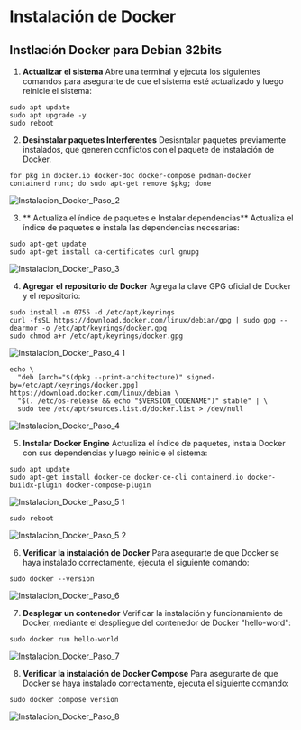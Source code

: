
# Instalación de Docker

## Instlación Docker para Debian 32bits

1. **Actualizar el sistema**
Abre una terminal y ejecuta los siguientes comandos para asegurarte de que el sistema esté actualizado y luego reinicie el sistema:
```shell
sudo apt update
sudo apt upgrade -y
sudo reboot
```


2. **Desinstalar paquetes Interferentes**
Desisntalar paquetes previamente instalados, que generen conflictos con el paquete de instalación de Docker.
```shell
for pkg in docker.io docker-doc docker-compose podman-docker containerd runc; do sudo apt-get remove $pkg; done
```

![Instalacion_Docker_Paso_2](https://github.com/AndresYE/Network_Service_on_Containers/assets/113482367/8946e855-7606-4a3f-8304-ed417f1f39e7)

3. ** Actualiza el índice de paquetes e Instalar dependencias**
Actualiza el índice de paquetes e instala las dependencias necesarias:
```shell
sudo apt-get update
sudo apt-get install ca-certificates curl gnupg
```

![Instalacion_Docker_Paso_3](https://github.com/AndresYE/Network_Service_on_Containers/assets/113482367/8d0afbc2-3a38-47e6-a47e-6f42ad3a70f6)

4. **Agregar el repositorio de Docker**
Agrega la clave GPG oficial de Docker y el repositorio:
```shell
sudo install -m 0755 -d /etc/apt/keyrings
curl -fsSL https://download.docker.com/linux/debian/gpg | sudo gpg --dearmor -o /etc/apt/keyrings/docker.gpg
sudo chmod a+r /etc/apt/keyrings/docker.gpg
```

![Instalacion_Docker_Paso_4 1](https://github.com/AndresYE/Network_Service_on_Containers/assets/113482367/24962b0c-035e-4734-a283-5d3baff05cb5)

```shell
echo \
  "deb [arch="$(dpkg --print-architecture)" signed-by=/etc/apt/keyrings/docker.gpg] https://download.docker.com/linux/debian \
  "$(. /etc/os-release && echo "$VERSION_CODENAME")" stable" | \
  sudo tee /etc/apt/sources.list.d/docker.list > /dev/null
```

![Instalacion_Docker_Paso_4](https://github.com/AndresYE/Network_Service_on_Containers/assets/113482367/cd64ed81-3367-4ce4-a341-103863fd4066)

5. **Instalar Docker Engine**
Actualiza el índice de paquetes, instala Docker con sus dependencias y luego reinicie el sistema:
```shell
sudo apt update
sudo apt-get install docker-ce docker-ce-cli containerd.io docker-buildx-plugin docker-compose-plugin
```
![Instalacion_Docker_Paso_5 1](https://github.com/AndresYE/Network_Service_on_Containers/assets/113482367/2feaeb4b-3d77-4497-8a1c-c1e7e66dea79)

```shell
sudo reboot
```
![Instalacion_Docker_Paso_5 2](https://github.com/AndresYE/Network_Service_on_Containers/assets/113482367/0cdc3eed-0d5c-4e72-a1f3-24d317034e74)

6. **Verificar la instalación de Docker**
Para asegurarte de que Docker se haya instalado correctamente, ejecuta el siguiente comando:
```shell
sudo docker --version
```
![Instalacion_Docker_Paso_6](https://github.com/AndresYE/Network_Service_on_Containers/assets/113482367/732c14be-bf3b-4100-90a6-6247dc387036)


7. **Desplegar un contenedor**
Verificar la instalación y funcionamiento de Docker, mediante el despliegue del contenedor de Docker "hello-word":
```shell
sudo docker run hello-world
```

![Instalacion_Docker_Paso_7](https://github.com/AndresYE/Network_Service_on_Containers/assets/113482367/ad6c8c5e-c1b0-473e-b2d3-28dbffae6e44)


8. **Verificar la instalación de Docker Compose**
Para asegurarte de que Docker se haya instalado correctamente, ejecuta el siguiente comando:
```shell
sudo docker compose version
```
![Instalacion_Docker_Paso_8](https://github.com/AndresYE/Network_Service_on_Containers/assets/113482367/dc605502-bcd9-469e-9490-3d90b8be905d)


